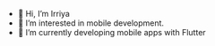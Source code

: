 - 👋 Hi, I’m Irriya
- 👀 I’m interested in mobile development.
- 🌱 I’m currently developing mobile apps with Flutter
